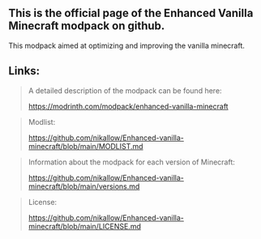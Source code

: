 ## This is the official page of the Enhanced Vanilla Minecraft modpack on github.
This modpack aimed at optimizing and improving the vanilla minecraft.

## Links:
> A detailed description of the modpack can be found here:
>
> https://modrinth.com/modpack/enhanced-vanilla-minecraft

> Modlist:
>
> https://github.com/nikallow/Enhanced-vanilla-minecraft/blob/main/MODLIST.md

> Information about the modpack for each version of Minecraft:
>
> https://github.com/nikallow/Enhanced-vanilla-minecraft/blob/main/versions.md

> License:
>
> https://github.com/nikallow/Enhanced-vanilla-minecraft/blob/main/LICENSE.md